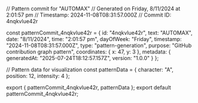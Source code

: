 // Pattern commit for "AUTOMAX"
// Generated on Friday, 8/11/2024 at 2:01:57 pm
// Timestamp: 2024-11-08T08:31:57.000Z
// Commit ID: 4nqkvlue42r

const patternCommit_4nqkvlue42r = {
  id: "4nqkvlue42r",
  text: "AUTOMAX",
  date: "8/11/2024",
  time: "2:01:57 pm",
  dayOfWeek: "Friday",
  timestamp: "2024-11-08T08:31:57.000Z",
  type: "pattern-generation",
  purpose: "GitHub contribution graph pattern",
  coordinates: {
    x: 47,
    y: 3
  },
  metadata: {
    generatedAt: "2025-07-24T18:12:57.157Z",
    version: "1.0.0"
  }
};

// Pattern data for visualization
const patternData = {
  character: "A",
  position: 12,
  intensity: 4
};

export { patternCommit_4nqkvlue42r, patternData };
export default patternCommit_4nqkvlue42r;
